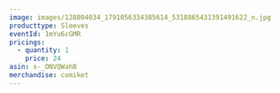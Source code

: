 ```yaml
---
image: images/128804034_1791056334385614_5318865431391491622_n.jpg
producttype: Sleeves
eventId: 1mYu6cGMR
pricings:
  - quantity: 1
    price: 24
asin: s-_ONVQWahB
merchandise: comiket
---
```

